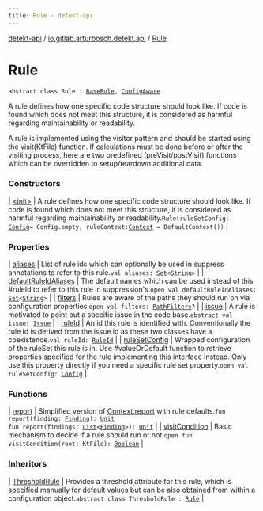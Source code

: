 ```yaml
---
title: Rule - detekt-api
---
```


[detekt-api](../../index.html) / [io.gitlab.arturbosch.detekt.api](../index.html) / [Rule](./index.html)

# Rule

`abstract class Rule : `[`BaseRule`](../-base-rule/index.html)`, `[`ConfigAware`](../-config-aware/index.html)

A rule defines how one specific code structure should look like. If code is found
which does not meet this structure, it is considered as harmful regarding maintainability
or readability.

A rule is implemented using the visitor pattern and should be started using the visit(KtFile)
function. If calculations must be done before or after the visiting process, here are
two predefined (preVisit/postVisit) functions which can be overridden to setup/teardown additional data.

### Constructors

| [&lt;init&gt;](-init-.html) | A rule defines how one specific code structure should look like. If code is found which does not meet this structure, it is considered as harmful regarding maintainability or readability.`Rule(ruleSetConfig: `[`Config`](../-config/index.html)` = Config.empty, ruleContext: `[`Context`](../-context/index.html)` = DefaultContext())` |

### Properties

| [aliases](aliases.html) | List of rule ids which can optionally be used in suppress annotations to refer to this rule.`val aliases: `[`Set`](https://kotlinlang.org/api/latest/jvm/stdlib/kotlin.collections/-set/index.html)`<`[`String`](https://kotlinlang.org/api/latest/jvm/stdlib/kotlin/-string/index.html)`>` |
| [defaultRuleIdAliases](default-rule-id-aliases.html) | The default names which can be used instead of this #ruleId to refer to this rule in suppression's.`open val defaultRuleIdAliases: `[`Set`](https://kotlinlang.org/api/latest/jvm/stdlib/kotlin.collections/-set/index.html)`<`[`String`](https://kotlinlang.org/api/latest/jvm/stdlib/kotlin/-string/index.html)`>` |
| [filters](filters.html) | Rules are aware of the paths they should run on via configuration properties.`open val filters: `[`PathFilters`](../../io.gitlab.arturbosch.detekt.api.internal/-path-filters/index.html)`?` |
| [issue](issue.html) | A rule is motivated to point out a specific issue in the code base.`abstract val issue: `[`Issue`](../-issue/index.html) |
| [ruleId](rule-id.html) | An id this rule is identified with. Conventionally the rule id is derived from the issue id as these two classes have a coexistence.`val ruleId: `[`RuleId`](../-rule-id.html) |
| [ruleSetConfig](rule-set-config.html) | Wrapped configuration of the ruleSet this rule is in. Use #valueOrDefault function to retrieve properties specified for the rule implementing this interface instead. Only use this property directly if you need a specific rule set property.`open val ruleSetConfig: `[`Config`](../-config/index.html) |

### Functions

| [report](report.html) | Simplified version of [Context.report](../-context/report.html) with rule defaults.`fun report(finding: `[`Finding`](../-finding/index.html)`): `[`Unit`](https://kotlinlang.org/api/latest/jvm/stdlib/kotlin/-unit/index.html)<br>`fun report(findings: `[`List`](https://kotlinlang.org/api/latest/jvm/stdlib/kotlin.collections/-list/index.html)`<`[`Finding`](../-finding/index.html)`>): `[`Unit`](https://kotlinlang.org/api/latest/jvm/stdlib/kotlin/-unit/index.html) |
| [visitCondition](visit-condition.html) | Basic mechanism to decide if a rule should run or not.`open fun visitCondition(root: KtFile): `[`Boolean`](https://kotlinlang.org/api/latest/jvm/stdlib/kotlin/-boolean/index.html) |

### Inheritors

| [ThresholdRule](../-threshold-rule/index.html) | Provides a threshold attribute for this rule, which is specified manually for default values but can be also obtained from within a configuration object.`abstract class ThresholdRule : `[`Rule`](./index.html) |


